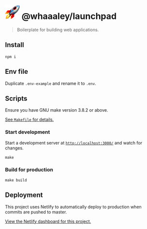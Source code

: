 
# <img src='favicon.png' width='48'> @whaaaley/launchpad

> Boilerplate for building web applications.

## Install

```
npm i
```

## Env file

Duplicate `.env-example` and rename it to `.env`.

## Scripts

Ensure you have GNU make version 3.8.2 or above.

[See `Makefile` for details.](Makefile)

### Start development

Start a development server at [`http://localhost:3000/`](http://localhost:3000/) and watch for changes.

```
make
```

### Build for production

```
make build
```

## Deployment

This project uses Netlify to automatically deploy to production when commits are pushed to master.

[View the Netlify dashboard for this project.](https://app.netlify.com/sites/truckdough/overview)
